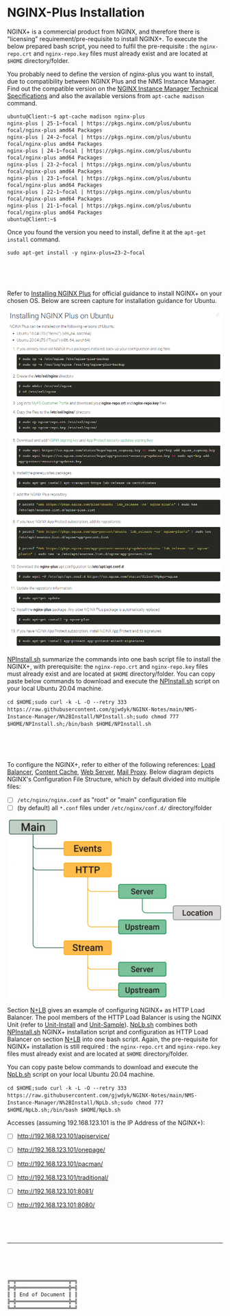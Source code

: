 # NGINX-Plus Installation

NGINX+ is a commercial product from NGINX, and therefore there is "licensing" requirement/pre-requisite to install NGINX+.
To execute the below prepared bash script, you need to fulfil the pre-requisite : the `nginx-repo.crt` and `nginx-repo.key` files must already exist and are located at `$HOME` directory/folder.

You probably need to define the version of nginx-plus you want to install, due to compatibility between NGINX Plus and the NMS Instance Manager.
Find out the compatible version on the [NGINX Instance Manager Technical Specifications](https://docs.nginx.com/nginx-management-suite/tech-specs/) and also the available versions from `apt-cache madison` command.

```
ubuntu@Client:~$ apt-cache madison nginx-plus
nginx-plus | 25-1~focal | https://pkgs.nginx.com/plus/ubuntu focal/nginx-plus amd64 Packages
nginx-plus | 24-2~focal | https://pkgs.nginx.com/plus/ubuntu focal/nginx-plus amd64 Packages
nginx-plus | 24-1~focal | https://pkgs.nginx.com/plus/ubuntu focal/nginx-plus amd64 Packages
nginx-plus | 23-2~focal | https://pkgs.nginx.com/plus/ubuntu focal/nginx-plus amd64 Packages
nginx-plus | 23-1~focal | https://pkgs.nginx.com/plus/ubuntu focal/nginx-plus amd64 Packages
nginx-plus | 22-1~focal | https://pkgs.nginx.com/plus/ubuntu focal/nginx-plus amd64 Packages
nginx-plus | 21-1~focal | https://pkgs.nginx.com/plus/ubuntu focal/nginx-plus amd64 Packages
ubuntu@Client:~$
```

Once you found the version you need to install, define it at the `apt-get install` command.

```
sudo apt-get install -y nginx-plus=23-2~focal
```



<br><br><br>

Refer to [Installing NGINX Plus](https://docs.nginx.com/nginx/admin-guide/installing-nginx/installing-nginx-plus/) for official guidance to install NGINX+ on your chosen OS.
Below are screen capture for installation guidance for Ubuntu.

![NGINX Plus PreRequisite](NGINXPlusPreRequisite.png)
![NGINX Plus Prepare Repository](NGINXPlusPrepareRepository.png)
![NGINX Plus Installation](NGINXPlusInstallation.png)

[NPInstall.sh](NPInstall.sh) summarize the commands into one bash script file to install the NGINX+, with prerequisite: the `nginx-repo.crt` and `nginx-repo.key` files must already exist and are located at `$HOME` directory/folder.
You can copy paste below commands to download and execute the [NPInstall.sh](NPInstall.sh) script on your local Ubuntu 20.04 machine.

`cd $HOME;sudo curl -k -L -O --retry 333 https://raw.githubusercontent.com/gjwdyk/NGINX-Notes/main/NMS-Instance-Manager/N%2BInstall/NPInstall.sh;sudo chmod 777 $HOME/NPInstall.sh;/bin/bash $HOME/NPInstall.sh`



<br><br><br>

To configure the NGINX+, refer to either of the following references: [Load Balancer](https://docs.nginx.com/nginx/admin-guide/load-balancer/), [Content Cache](https://docs.nginx.com/nginx/admin-guide/content-cache/), [Web Server](https://docs.nginx.com/nginx/admin-guide/web-server/), [Mail Proxy](https://docs.nginx.com/nginx/admin-guide/mail-proxy/).
Below diagram depicts NGINX's Configuration File Structure, which by default divided into multiple files:
- [ ] `/etc/nginx/nginx.conf` as "root" or "main" configuration file
- [ ] (by default) all `*.conf` files under `/etc/nginx/conf.d/` directory/folder

![NGINX Configuration File Structure](NGINXConfigurationFileStructure.png)



Section [N+LB](../N%2BLB) gives an example of configuring NGINX+ as HTTP Load Balancer.
The pool members of the HTTP Load Balancer is using the NGINX Unit (refer to [Unit-Install](../Unit-Install) and [Unit-Sample](../Unit-Sample)).
[NpLb.sh](NpLb.sh) combines both [NPInstall.sh](NPInstall.sh) NGINX+ installation script and configuration as HTTP Load Balancer on section [N+LB](../N%2BLB) into one bash script.
Again, the pre-requisite for NGINX+ installation is still required : the `nginx-repo.crt` and `nginx-repo.key` files must already exist and are located at `$HOME` directory/folder.

You can copy paste below commands to download and execute the [NpLb.sh](NpLb.sh) script on your local Ubuntu 20.04 machine.

`cd $HOME;sudo curl -k -L -O --retry 333 https://raw.githubusercontent.com/gjwdyk/NGINX-Notes/main/NMS-Instance-Manager/N%2BInstall/NpLb.sh;sudo chmod 777 $HOME/NpLb.sh;/bin/bash $HOME/NpLb.sh`



Accesses (assuming 192.168.123.101 is the IP Address of the NGINX+):
- [ ] http://192.168.123.101/apiservice/
- [ ] http://192.168.123.101/onepage/
- [ ] http://192.168.123.101/pacman/
- [ ] http://192.168.123.101/traditional/
- [ ] http://192.168.123.101:8081/
- [ ] http://192.168.123.101:8080/



<br><br><br>

***

<br><br><br>
```
╔═╦═════════════════╦═╗
╠═╬═════════════════╬═╣
║ ║ End of Document ║ ║
╠═╬═════════════════╬═╣
╚═╩═════════════════╩═╝
```
<br><br><br>


